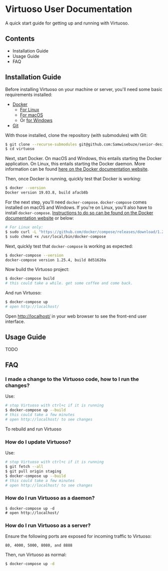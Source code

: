 # Virtuoso User Documentation

A quick start guide for getting up and running with Virtuoso.

## Contents

- Installation Guide
- Usage Guide
- FAQ

## Installation Guide

Before installing Virtuoso on your machine or server, you'll need some basic requirements installed:

- [Docker](https://www.docker.com/products/docker-desktop)
    - [For Linux](https://docs.docker.com/engine/install/ubuntu/)
    - [For macOS](https://hub.docker.com/editions/community/docker-ce-desktop-mac)
    - Or [for Windows](https://hub.docker.com/editions/community/docker-ce-desktop-windows)
- [Git](https://git-scm.com/downloads)

With those installed, clone the repository (with submodules) with Git:

```sh
$ git clone --recurse-submodules git@github.com:Samwisebuze/senior-design.git virtuoso
$ cd virtuoso
```

Next, start Docker. On macOS and Windows, this entails starting the Docker application. On Linux, this entails starting the Docker daemon. More information can be found [here on the Docker documentation website]().

Then, once Docker is running, quickly test that Docker is working:

```sh
$ docker --version
Docker version 19.03.8, build afacb8b
```

For the next step, you'll need `docker-compose`. `docker-compose` comes installed on macOS and Windows. If you're on Linux, you'll also have to install `docker-compose`. [Instructions to do so can be found on the Docker documentation website](https://docs.docker.com/compose/install/) or below:

```sh
# For Linux only:
$ sudo curl -L "https://github.com/docker/compose/releases/download/1.25.5/docker-compose-$(uname -s)-$(uname -m)" -o /usr/local/bin/docker-compose
$ sudo chmod +x /usr/local/bin/docker-compose
```

Next, quickly test that `docker-compose` is working as expected:

```sh
$ docker-compose --version
docker-compose version 1.25.4, build 8d51620a
```

Now build the Virtuoso project:

```sh
$ docker-compose build
# this could take a while. get some coffee and come back.
```

And run Virtuoso:

```sh
$ docker-compose up
# open http://localhost/
```

Open [http://localhost/](http://localhost/) in your web browser to see the front-end user interface.


## Usage Guide

TODO

## FAQ

### I made a change to the Virtuoso code, how to I run the changes?

Use:

```sh
# stop Virtuoso with ctrl+c if it is running
$ docker-compose up --build
# this could take a few minutes
# open http://localhost/ to see changes
```

To rebuild and run Virtuoso

### How do I update Virtuoso?

Use:

```sh
# stop Virtuoso with ctrl+c if it is running
$ git fetch --all
$ git pull origin staging
$ docker-compose up --build
# this could take a few minutes
# open http://localhost/ to see changes
```

### How do I run Virtuoso as a daemon?

```
$ docker-compose up -d
# open http://localhost/
```

### How do I run Virtuoso as a server?

Ensure the following ports are exposed for incoming traffic to Virtuoso:

```
80, 4000, 5000, 8080, and 8888
```

Then, run Virtuoso as normal:

```sh
$ docker-compose up -d
```
